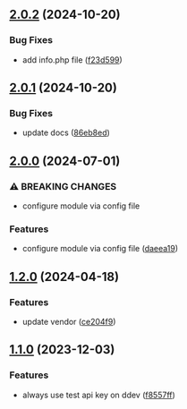 ## [2.0.2](https://github.com/baumrock/RockMollie/compare/v2.0.1...v2.0.2) (2024-10-20)


### Bug Fixes

* add info.php file ([f23d599](https://github.com/baumrock/RockMollie/commit/f23d599176820498e8e0255ace857b088b3c1734))

## [2.0.1](https://github.com/baumrock/RockMollie/compare/v2.0.0...v2.0.1) (2024-10-20)


### Bug Fixes

* update docs ([86eb8ed](https://github.com/baumrock/RockMollie/commit/86eb8edaed396d660c39bf13c984733b8a540cbf))

## [2.0.0](https://github.com/baumrock/RockMollie/compare/v1.2.0...v2.0.0) (2024-07-01)


### ⚠ BREAKING CHANGES

* configure module via config file

### Features

* configure module via config file ([daeea19](https://github.com/baumrock/RockMollie/commit/daeea19a96884a05c4733b80b3c76896bb6f789e))

## [1.2.0](https://github.com/baumrock/RockMollie/compare/v1.1.0...v1.2.0) (2024-04-18)


### Features

* update vendor ([ce204f9](https://github.com/baumrock/RockMollie/commit/ce204f9088f8d0cd7cca34d83c932bd9a1614f76))

## [1.1.0](https://github.com/baumrock/RockMollie/compare/f8557fff6cd40453db9ea1452ca5c2cfa52f2e25...v1.1.0) (2023-12-03)


### Features

* always use test api key on ddev ([f8557ff](https://github.com/baumrock/RockMollie/commit/f8557fff6cd40453db9ea1452ca5c2cfa52f2e25))

